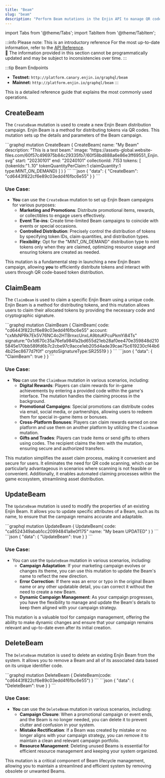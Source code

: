 ```yaml
---
title: "Beam"
slug: "beam"
description: "Perform Beam mutations in the Enjin API to manage QR code activations, enabling blockchain asset distribution via QR code scans."
---
```


import Tabs from '@theme/Tabs';
import TabItem from '@theme/TabItem';

:::info Please note: This is an introductory reference
For the most up-to-date information, refer to the [API Reference](/01-getting-started/05-using-enjin-api/02-api-reference.md).\
🚧 The information provided in this section cannot be programmatically updated and may be subject to inconsistencies over time.
:::

:::tip Beam Endpoints
- **Testnet:** `http://platform.canary.enjin.io/graphql/beam`
- **Mainnet:** `http://platform.enjin.io/graphql/beam`
:::

This is a detailed reference guide that explains the most commonly used operations. 

## CreateBeam

The `CreateBeam` mutation is used to create a new Enjin Beam distribution campaign. Enjin Beam is a method for distributing tokens via QR codes. This mutation sets up the details and parameters of the Beam campaign.

<Tabs>
  <TabItem value="graphql" label="GraphQL">
```graphql
mutation CreateBeam {
  CreateBeam(
    name: "My Beam"
    description: "This is a test beam."
    image: "https://assets-global.website-files.com/60f57c496975b84c29335fb7/60f58bd888a6e86e3ff69551_Enjin.svg"
    start: "20230101"
    end: "20240101"
    collectionId: 7153
    tokens: [
      {tokenIds:"1..10" tokenQuantityPerClaim:1 claimQuantity:1 type:MINT_ON_DEMAND}
    ]
  )
}
```
  </TabItem>
  <TabItem value="response" label="Response">
```json
{
  "data": {
    "CreateBeam": "cd6443f822cf6e89c03edd4f6fbc6e55"
  }
}
```
  </TabItem>
</Tabs>

### Use Case:

- **You** can use the `CreateBeam` mutation to set up Enjin Beam campaigns for various purposes:
  - **Marketing and Promotions**: Distribute promotional items, rewards, or collectibles to engage users effectively.
  - **Event Tie-ins**: Create time-limited Beam campaigns to coincide with events or special occasions.
  - **Controlled Distribution**: Precisely control the distribution of tokens by specifying token IDs, claim quantities, and distribution types.
  - **Flexibility**: Opt for the "MINT_ON_DEMAND" distribution type to mint tokens only when they are claimed, optimizing resource usage and ensuring tokens are created as needed.

This mutation is a fundamental step in launching a new Enjin Beam campaign, allowing **you** to efficiently distribute tokens and interact with users through QR code-based token distribution.

## ClaimBeam

The `ClaimBeam` is used to claim a specific Enjin Beam using a unique code. Enjin Beam is a method for distributing tokens, and this mutation allows users to claim their allocated tokens by providing the necessary code and cryptographic signature.

<Tabs>
  <TabItem value="graphql" label="GraphQL">
```graphql
mutation ClaimBeam {
  ClaimBeam(
    code: "cd6443f822cf6e89c03edd4f6fbc6e55"
    account: "cxMsNPRk7Ek5V76NC4o2HTBrnxcUnxLA9btuKPcuPkmYi84Ts"    
    signature:"0x1d670c35a76efa984fa2bd655d21eb28af0ee470e359848d2105845e170bb589fd6b7c2cbe97c9acce1eb205d4ade39cae75c619230cf44b64b25ec8677d7f0f"
    cryptoSignatureType:SR25519
  )
}
```
  </TabItem>
  <TabItem value="response" label="Response">
```json
{
  "data": {
    "ClaimBeam": true
  }
}
```
  </TabItem>
</Tabs>

### Use Case:

- **You** can use the `ClaimBeam` mutation in various scenarios, including:
  - **Digital Rewards**: Players can claim rewards for in-game achievements by entering a provided code within the game's interface. The mutation handles the claiming process in the background.
  - **Promotional Campaigns**: Special promotions can distribute codes via email, social media, or partnerships, allowing users to redeem them for special in-game items or bonuses.
  - **Cross-Platform Bonuses**: Players can claim rewards earned on one platform and use them on another platform by utilizing the `ClaimBeam` mutation.
  - **Gifts and Trades**: Players can trade items or send gifts to others using codes. The recipient claims the item with the mutation, ensuring secure and authorized transfers.

This mutation simplifies the asset claim process, making it convenient and secure for users. It eliminates the need for QR code scanning, which can be particularly advantageous in scenarios where scanning is not feasible or convenient. Additionally, it enables automated claiming processes within the game ecosystem, streamlining asset distribution.

## UpdateBeam

The `UpdateBeam` mutation is used to modify the properties of an existing Enjin Beam. It allows you to update specific attributes of a Beam, such as its name, to ensure that the campaign remains accurate and adaptable.

<Tabs>
  <TabItem value="graphql" label="GraphQL">
```graphql
mutation UpdateBeam {
  UpdateBeam(
    code: "ca8524349abab1cc20994841a8e0f175"
    name: "My beam UPDATED"
  )
}
```
  </TabItem>
  <TabItem value="response" label="Response">
```json
{
  "data": {
    "UpdateBeam": true
  }
}
```
  </TabItem>
</Tabs>

### Use Case:

- You can use the `UpdateBeam` mutation in various scenarios, including:
  - **Campaign Adaptation**: If your marketing campaign evolves or changes its theme, you can use this mutation to update the Beam's name to reflect the new direction.
  - **Error Correction**: If there was an error or typo in the original Beam name or any other updatable detail, you can correct it without the need to create a new Beam.
  - **Dynamic Campaign Management**: As your campaign progresses, you have the flexibility to manage and update the Beam's details to keep them aligned with your campaign strategy.

This mutation is a valuable tool for campaign management, offering the ability to make dynamic changes and ensure that your campaign remains relevant and up-to-date even after its initial creation.

## DeleteBeam

The `DeleteBeam` mutation is used to delete an existing Enjin Beam from the system. It allows you to remove a Beam and all of its associated data based on its unique identifier code.

<Tabs>
  <TabItem value="graphql" label="GraphQL">
```graphql
mutation DeleteBeam {
  DeleteBeam(code: "cd6443f822cf6e89c03edd4f6fbc6e55")
}
```
  </TabItem>
  <TabItem value="response" label="Response">
```json
{
  "data": {
    "DeleteBeam": true
  }
}
```
  </TabItem>
</Tabs>

### Use Case:

- **You** can use the `DeleteBeam` mutation in various scenarios, including:
  - **Campaign Closure**: When a promotional campaign or event ends, and the Beam is no longer needed, you can delete it to prevent clutter and confusion in your system.
  - **Mistake Rectification**: If a Beam was created by mistake or no longer aligns with your campaign strategy, you can remove it to maintain a clean and relevant campaign portfolio.
  - **Resource Management**: Deleting unused Beams is essential for efficient resource management and keeping your system organized.

This mutation is a critical component of Beam lifecycle management, allowing you to maintain a streamlined and efficient system by removing obsolete or unwanted Beams.
